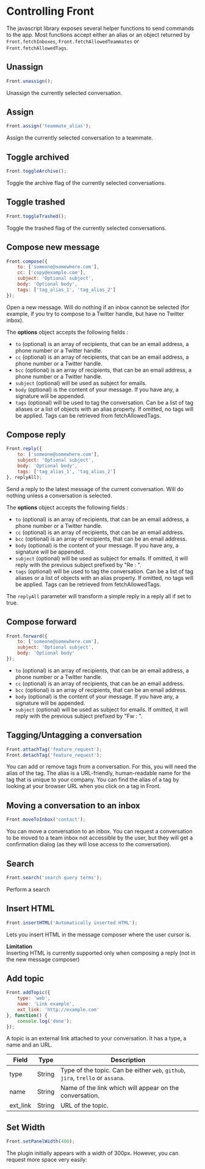 # Controlling Front
The javascript library exposes several helper functions to send commands to the app. Most functions accept either an alias or an object returned by `Front.fetchInboxes`, `Front.fetchAllowedTeammates` or `Front.fetchAllowedTags`.

## Unassign

```javascript
Front.unassign();
```

Unassign the currently selected conversation.

## Assign
```javascript
Front.assign('teammate_alias');
```

Assign the currently selected conversation to a teammate.

## Toggle archived

```javascript
Front.toggleArchive();
```

Toggle the archive flag of the currently selected conversations.

## Toggle trashed

```javascript
Front.toggleTrashed();
```

Toggle the trashed flag of the currently selected conversations.

## Compose new message

```javascript
Front.compose({
    to: ['someone@somewhere.com'],
    cc: ['copy@example.com'],
    subject: 'Optional subject',
    body: 'Optional body',
    tags: ['tag_alias_1', 'tag_alias_2']
});
```
Open a new message. Will do nothing if an inbox cannot be selected (for example, if you try to compose to a Twitter handle, but have no Twitter inbox).

The **options** object accepts the following fields :

* `to` (optional) is an array of recipients, that can be an email address, a phone number or a Twitter handle.
* `cc` (optional) is an array of recipients, that can be an email address, a phone number or a Twitter handle.
* `bcc` (optional) is an array of recipients, that can be an email address, a phone number or a Twitter handle.
* `subject` (optional) will be used as subject for emails.
* `body` (optional) is the content of your message. If you have any, a signature will be appended.
* `tags` (optional) will be used to tag the conversation. Can be a list of tag aliases or a list of objects with an alias property. If omitted, no tags will be applied. Tags can be retrieved from fetchAllowedTags.

## Compose reply

```javascript
Front.reply({
    to: ['someone@somewhere.com'],
    subject: 'Optional subject',
    body: 'Optional body',
    tags: ['tag_alias_1', 'tag_alias_2']
}, replyAll);
```
Send a reply to the latest message of the current conversation. Will do nothing unless a conversation is selected.

The **options** object accepts the following fields :

* `to` (optional) is an array of recipients, that can be an email address, a phone number or a Twitter handle.
* `cc` (optional) is an array of recipients, that can be an email address.
* `bcc` (optional) is an array of recipients, that can be an email address.
* `body` (optional) is the content of your message. If you have any, a signature will be appended.
* `subject` (optional) will be used as subject for emails. If omitted, it will reply with the previous subject prefixed by "Re : ".
* `tags` (optional) will be used to tag the conversation. Can be a list of tag aliases or a list of objects with an alias property. If omitted, no tags will be applied. Tags can be retrieved from fetchAllowedTags.

The `replyAll` parameter will transform a simple reply in a reply all if set to true.

## Compose forward

```javascript
Front.forward({
    to: ['someone@somewhere.com'],
    subject: 'Optional subject',
    body: 'Optional body'
});
```

* `to` (optional) is an array of recipients, that can be an email address, a phone number or a Twitter handle.
* `cc` (optional) is an array of recipients, that can be an email address.
* `bcc` (optional) is an array of recipients, that can be an email address.
* `body` (optional) is the content of your message. If you have any, a signature will be appended.
* `subject` (optional) will be used as subject for emails. If omitted, it will reply with the previous subject prefixed by "Fw : ".

## Tagging/Untagging a conversation

```javascript
Front.attachTag('feature_request');
Front.detachTag('feature_request');
```

You can add or remove tags from a conversation. For this, you will need the alias of the tag. The alias is a URL-friendly, human-readable name for the tag that is unique to your company. You can find the alias of a tag by looking at your browser URL when you click on a tag in Front.


## Moving a conversation to an inbox

```javascript
Front.moveToInbox('contact');
```

You can move a conversation to an inbox. You can request a conversation to be moved to a team inbox not accessible by the user, but they will get a confirmation dialog (as they will lose access to the conversation).

## Search

```javascript
Front.search('search query terms');
```

Perform a search

## Insert HTML

```javascript
Front.insertHTML('Automatically inserted HTML');
```

Lets you insert HTML in the message composer where the user cursor is.

<aside class="warning">
<strong>Limitation</strong><br>
Inserting HTML is currently supported only when composing a reply (not in the new message composer)
</aside>

##  Add topic

```javascript
Front.addTopic({
    type: 'web',
    name: 'Link example',
    ext_link: 'http://example.com'
}, function() {
    console.log('done');
});
```

A topic is an external link attached to your conversation. It has a type, a name and an URL.

| Field     | Type      | Description                                                                     |
|-----------|-----------|---------------------------------------------------------------------------------|
| type      | String    | Type of the topic. Can be either `web`, `github`, `jira`, `trello` or `assana`. |
| name      | String    | Name of the link which will appear on the conversation.                         |
| ext_link  | String    | URL of the topic.                                                               |

## Set Width

```javascript
Front.setPanelWidth(400);
```

The plugin initially appears with a width of 300px. However, you can request more space very easily:

